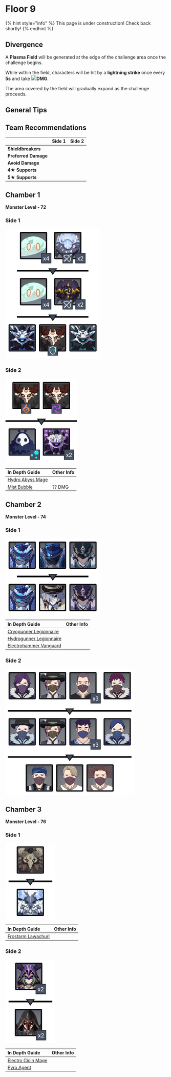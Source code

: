 # Floor 9

{% hint style="info" %}
This page is under construction! Check back shortly!
{% endhint %}

## Divergence

A **Plasma Field** will be generated at the edge of the challenge area once the challenge begins. 

While within the field, characters will be hit by a **lightning strike** once every **5s** and take ![](../../.gitbook/assets/electro_small.png)**DMG**. 

The area covered by the field will gradually expand as the challenge proceeds.

## General Tips

## Team Recommendations

|  | Side 1 | Side 2 |
| :--- | :---: | :---: |
| **Shieldbreakers** |  |  |
| **Preferred Damage** |  |  |
| **Avoid Damage** |  |  |
| **4**★ **Supports** |  |  |
| **5**★ **Supports** |  |  |

## Chamber 1

**Monster Level - 72**

### Side 1

![](../../.gitbook/assets/9-1-1v20.png)

### Side 2

![](../../.gitbook/assets/9-1-2v20.png)

| **In Depth Guide** | Other Info |
| :--- | :--- |
| [Hydro Abyss Mage](../../monsters/abyss-order/hydro-abyss-mage.md) |  |
| [Mist Bubble](../../mechanics/auras/mist-bubble.md) | ?? DMG |

## Chamber 2

**Monster Level - 74**

### Side 1

![](../../.gitbook/assets/9-2-1v20.png)



| **In Depth Guide** | Other Info |
| :--- | :--- |
| [Cryogunner Legionnaire](../../monsters/fatui/cryogunner-legionnaire.md) |  |
| [Hydrogunner Legionnaire](../../monsters/fatui/hydrogunner-legionnaire.md) |  |
| [Electrohammer Vanguard](../../monsters/fatui/electrohammer-vanguard.md) |  |

### Side 2

![](../../.gitbook/assets/9-2-2v20.png)

## Chamber 3

**Monster Level - 76**

### Side 1

![](../../.gitbook/assets/9-3-1v20.png)

| **In Depth Guide** | Other Info |
| :--- | :--- |
| [Frostarm Lawachurl](../../monsters/hilichurls/frostarm-lawachurl.md) |  |

### Side 2

![](../../.gitbook/assets/9-3-2v20.png)

| **In Depth Guide** | Other Info |
| :--- | :--- |
| [Electro Cicin Mage](../../monsters/fatui/electro-cicin-mage.md) |  |
| [Pyro Agent](../../monsters/fatui/pyro-agent.md) |  |

